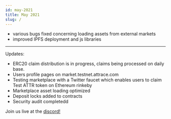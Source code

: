 ```yaml
---
id: may-2021 
title: May 2021
slug: /
---
```

- various bugs fixed concerning loading assets from external markets
- improved IPFS deployment and js libraries
---
Updates:
-  ERC20 claim distribution is in progress, claims being processed on daily base.
-  Users profile pages on market.testnet.attrace.com
-  Testing marketplace with a Twitter faucet which enables users to claim Test ATTR token on Ethereum rinkeby
-  Marketplace asset loading optimized
-  Deposit locks added to contracts
-  Security audit completedd

Join us live at the [discord!](https://discord.gg/WSX2RufvbV)
